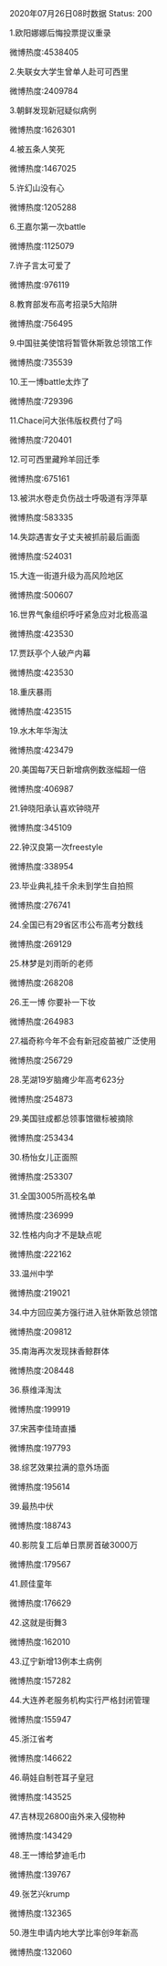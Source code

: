 2020年07月26日08时数据
Status: 200

1.欧阳娜娜后悔投票提议重录

微博热度:4538405

2.失联女大学生曾单人赴可可西里

微博热度:2409784

3.朝鲜发现新冠疑似病例

微博热度:1626301

4.被五条人笑死

微博热度:1467025

5.许幻山没有心

微博热度:1205288

6.王嘉尔第一次battle

微博热度:1125079

7.许子言太可爱了

微博热度:976119

8.教育部发布高考招录5大陷阱

微博热度:756495

9.中国驻美使馆将暂管休斯敦总领馆工作

微博热度:735539

10.王一博battle太炸了

微博热度:729396

11.Chace问大张伟版权费付了吗

微博热度:720401

12.可可西里藏羚羊回迁季

微博热度:675161

13.被洪水卷走负伤战士呼吸道有浮萍草

微博热度:583335

14.失踪遇害女子丈夫被抓前最后画面

微博热度:524031

15.大连一街道升级为高风险地区

微博热度:500607

16.世界气象组织呼吁紧急应对北极高温

微博热度:423530

17.贾跃亭个人破产内幕

微博热度:423530

18.重庆暴雨

微博热度:423515

19.水木年华淘汰

微博热度:423479

20.美国每7天日新增病例数涨幅超一倍

微博热度:406987

21.钟晓阳承认喜欢钟晓芹

微博热度:345109

22.钟汉良第一次freestyle

微博热度:338954

23.毕业典礼挂千余未到学生自拍照

微博热度:276741

24.全国已有29省区市公布高考分数线

微博热度:269129

25.林梦是刘雨昕的老师

微博热度:268208

26.王一博 你要补一下妆

微博热度:264983

27.福奇称今年不会有新冠疫苗被广泛使用

微博热度:256729

28.芜湖19岁脑瘫少年高考623分

微博热度:254873

29.美国驻成都总领事馆徽标被摘除

微博热度:253434

30.杨怡女儿正面照

微博热度:253307

31.全国3005所高校名单

微博热度:236999

32.性格内向才不是缺点呢

微博热度:222162

33.温州中学

微博热度:219021

34.中方回应美方强行进入驻休斯敦总领馆

微博热度:209812

35.南海再次发现抹香鲸群体

微博热度:208448

36.蔡维泽淘汰

微博热度:199919

37.宋茜李佳琦直播

微博热度:197793

38.综艺效果拉满的意外场面

微博热度:195614

39.最热中伏

微博热度:188743

40.影院复工后单日票房首破3000万

微博热度:179567

41.顾佳童年

微博热度:176629

42.这就是街舞3

微博热度:162010

43.辽宁新增13例本土病例

微博热度:157282

44.大连养老服务机构实行严格封闭管理

微博热度:155947

45.浙江省考

微博热度:146622

46.萌娃自制苍耳子皇冠

微博热度:143525

47.吉林现26800亩外来入侵物种

微博热度:143429

48.王一博给梦迪毛巾

微博热度:139767

49.张艺兴krump

微博热度:132365

50.港生申请内地大学比率创9年新高

微博热度:132060

